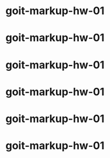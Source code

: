 # goit-markup-hw-01
# goit-markup-hw-01
# goit-markup-hw-01
# goit-markup-hw-01
# goit-markup-hw-01
# goit-markup-hw-01
